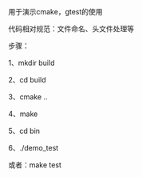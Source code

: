 用于演示cmake，gtest的使用

代码相对规范：文件命名、头文件处理等

步骤：

1、mkdir build

2、cd build

3、cmake ..

4、make

5、cd bin

6、./demo_test


或者：make test